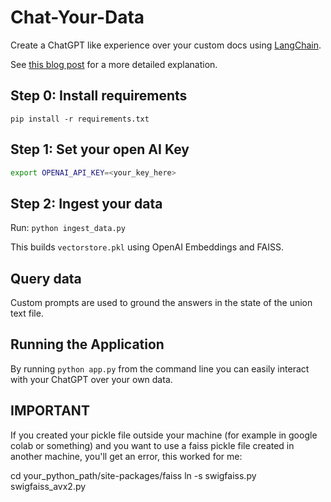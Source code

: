 # Chat-Your-Data

Create a ChatGPT like experience over your custom docs using [LangChain](https://github.com/langchain-ai/langchain).

See [this blog post](blogpost.md) for a more detailed explanation.

## Step 0: Install requirements

`pip install -r requirements.txt`

## Step 1: Set your open AI Key

```sh
export OPENAI_API_KEY=<your_key_here>
```


## Step 2: Ingest your data

Run: `python ingest_data.py`

This builds `vectorstore.pkl` using OpenAI Embeddings and FAISS.

## Query data

Custom prompts are used to ground the answers in the state of the union text file.

## Running the Application

By running `python app.py` from the command line you can easily interact with your ChatGPT over your own data.

## IMPORTANT

If you created your pickle file outside your machine (for example in google colab or something) and you want to use a faiss pickle file created in another machine, you'll get an error, this worked for me:

cd your_python_path/site-packages/faiss
ln -s swigfaiss.py swigfaiss_avx2.py
